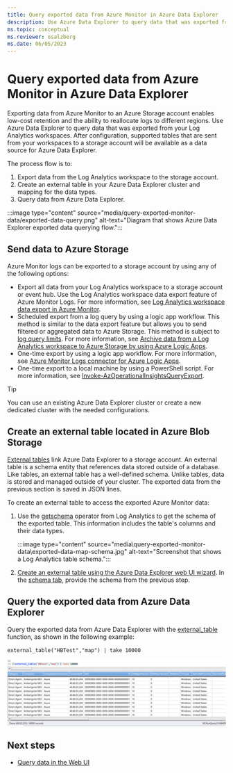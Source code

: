 ```yaml
---
title: Query exported data from Azure Monitor in Azure Data Explorer
description: Use Azure Data Explorer to query data that was exported from your Log Analytics workspace to an Azure Storage account.
ms.topic: conceptual
ms.reviewer: osalzberg
ms.date: 06/05/2023
---
```


# Query exported data from Azure Monitor in Azure Data Explorer

Exporting data from Azure Monitor to an Azure Storage account enables low-cost retention and the ability to reallocate logs to different regions. Use Azure Data Explorer to query data that was exported from your Log Analytics workspaces. After configuration, supported tables that are sent from your workspaces to a storage account will be available as a data source for Azure Data Explorer.

The process flow is to:

1. Export data from the Log Analytics workspace to the storage account.
1. Create an external table in your Azure Data Explorer cluster and mapping for the data types.
1. Query data from Azure Data Explorer.

:::image type="content" source="media/query-exported-monitor-data/exported-data-query.png" alt-text="Diagram that shows Azure Data Explorer exported data querying flow.":::

## Send data to Azure Storage

Azure Monitor logs can be exported to a storage account by using any of the following options:

- Export all data from your Log Analytics workspace to a storage account or event hub. Use the Log Analytics workspace data export feature of Azure Monitor Logs. For more information, see [Log Analytics workspace data export in Azure Monitor](/azure/azure-monitor/logs/logs-data-export).
- Scheduled export from a log query by using a logic app workflow. This method is similar to the data export feature but allows you to send filtered or aggregated data to Azure Storage. This method is subject to [log query limits](/azure/azure-monitor/service-limits#log-analytics-workspaces). For more information, see [Archive data from a Log Analytics workspace to Azure Storage by using Azure Logic Apps](/azure/azure-monitor/logs/logs-export-logic-app).
- One-time export by using a logic app workflow. For more information, see [Azure Monitor Logs connector for Azure Logic Apps](/azure/connectors/connectors-azure-monitor-logs).
- One-time export to a local machine by using a PowerShell script. For more information, see [Invoke-AzOperationalInsightsQueryExport](https://www.powershellgallery.com/packages/Invoke-AzOperationalInsightsQueryExport).

> [!TIP]
> You can use an existing Azure Data Explorer cluster or create a new dedicated cluster with the needed configurations.

## Create an external table located in Azure Blob Storage

[External tables](/azure/data-explorer/kusto/query/schema-entities/externaltables) link Azure Data Explorer to a storage account. An external table is a schema entity that references data stored outside of a database. Like tables, an external table has a well-defined schema. Unlike tables, data is stored and managed outside of your cluster. The exported data from the previous section is saved in JSON lines.

To create an external table to access the exported Azure Monitor data:

1. Use the [getschema](/azure/data-explorer/kusto/query/getschemaoperator) operator from Log Analytics to get the schema of the exported table. This information includes the table's columns and their data types.

    :::image type="content" source="media\query-exported-monitor-data\exported-data-map-schema.jpg" alt-text="Screenshot that shows a Log Analytics table schema.":::

1. [Create an external table using the Azure Data Explorer web UI wizard](external-table.md). In the [schema tab](external-table.md#schema-tab), provide the schema from the previous step.

## Query the exported data from Azure Data Explorer

Query the exported data from Azure Data Explorer with the [external_table](/azure/data-explorer/kusto/query/externaltablefunction) function, as shown in the following example:

```kusto
external_table("HBTest","map") | take 10000
```

[![Screenshot that shows the Query Log Analytics exported data.](media/query-exported-monitor-data/external-table-query.png)](media/query-exported-monitor-data/external-table-query.png#lightbox)

## Next steps

* [Query data in the Web UI](web-ui-query-overview.md)
